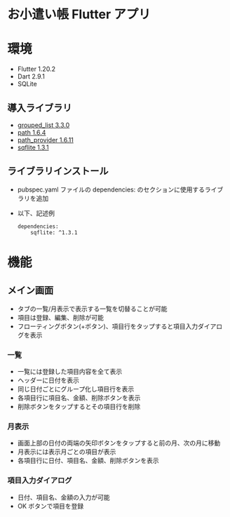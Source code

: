 お小遣い帳 Flutter アプリ
===

# 環境

- Flutter 1.20.2
- Dart 2.9.1
- SQLite

## 導入ライブラリ
- [grouped_list 3.3.0](https://pub.dev/packages/grouped_list)
- [path 1.6.4](https://pub.dev/packages/path)
- [path_provider 1.6.11](https://pub.dev/packages/path_provider)
- [sqflite 1.3.1](https://pub.dev/packages/sqflite)

## ライブラリインストール
- pubspec.yaml ファイルの dependencies: のセクションに使用するライブラリを追加

- 以下、記述例
    ```
    dependencies:
        sqflite: ^1.3.1
    ```

# 機能

## メイン画面
- タブの一覧/月表示で表示する一覧を切替ることが可能
- 項目は登録、編集、削除が可能
- フローティングボタン(+ボタン)、項目行をタップすると項目入力ダイアログを表示

### 一覧
- 一覧には登録した項目内容を全て表示
- ヘッダーに日付を表示
- 同じ日付ごとにグループ化し項目行を表示
- 各項目行に項目名、金額、削除ボタンを表示
- 削除ボタンをタップするとその項目行を削除

### 月表示
- 画面上部の日付の両端の矢印ボタンをタップすると前の月、次の月に移動
- 月表示には表示月ごとの項目が表示
- 各項目行に日付、項目名、金額、削除ボタンを表示

### 項目入力ダイアログ
- 日付、項目名、金額の入力が可能
- OK ボタンで項目を登録